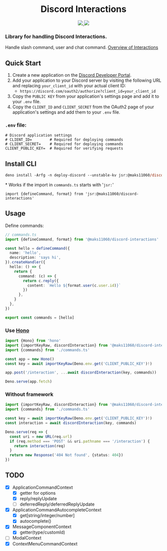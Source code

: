 <h1 align="center">Discord Interactions</h1>
<div align="center">
  <a href="https://jsr.io/@maks11060/discord-interactions">
    <img src="https://jsr.io/badges/@maks11060/discord-interactions">
  </a>
  <a href="https://github.com/MAKS11060/discord-interactions/actions/workflows/ci.yml">
    <img src="https://github.com/MAKS11060/discord-interactions/actions/workflows/ci.yml/badge.svg">
  </a>
</div>


### Library for handling **Discord Interactions**.
Handle slash command, user and chat command. [Overview of Interactions](https://discord.com/developers/docs/interactions/overview)

## Quick Start

1. Create a new application on the [Discord Developer Portal](https://discord.com/developers/applications).
2. Add your application to your Discord server by visiting the following URL and replacing `your_client_id` with your actual client ID:
   - `https://discord.com/oauth2/authorize?client_id=your_client_id`
3. Copy the `PUBLIC KEY` from your application's settings page and add it to your `.env` file.
4. Copy the `CLIENT_ID` and `CLIENT_SECRET` from the OAuth2 page of your application's settings and add them to your `.env` file.

### `.env` file:
```
# Discord application settings
# CLIENT_ID=        # Required for deploying commands
# CLIENT_SECRET=    # Required for deploying commands
CLIENT_PUBLIC_KEY=  # Required for verifying requests
```

## Install CLI
```ps
deno install -Arfg -n deploy-discord --unstable-kv jsr:@maks11060/discord-interactions/cli
```
\* Works if the import in `commands.ts` starts with '`jsr:`'

`import {defineCommand, format} from 'jsr:@maks11060/discord-interactions'`

## Usage

Define commands:
```ts
// commands.ts
import {defineCommand, format} from '@maks11060/discord-interactions'

const hello = defineCommand({
  name: 'hello',
  description: 'says hi',
}).createHandler({
  hello: () => {
    return {
      command: (c) => {
        return c.reply({
          content: `Hello ${format.user(c.user.id)}`
        })
      },
    }
  },
})

export const commands = [hello]
```

### Use [Hono](https://hono.dev)

```ts
import {Hono} from 'hono'
import {importKeyRaw, discordInteraction} from '@maks11060/discord-interactions/hono'
import {commands} from './commands.ts'

const app = new Hono()
const key = await importKeyRaw(Deno.env.get('CLIENT_PUBLIC_KEY')!)

app.post('/interaction', ...await discordInteraction(key, commands))

Deno.serve(app.fetch)
```

### Without framework
```ts
import {importKeyRaw, discordInteraction} from '@maks11060/discord-interactions'
import {commands} from './commands.ts'

const key = await importKeyRaw(Deno.env.get('CLIENT_PUBLIC_KEY')!)
const interaction = await discordInteraction(key, commands)

Deno.serve(req => {
  const uri = new URL(req.url)
  if (req.method === 'POST' && uri.pathname === '/interaction') {
    return interaction(req)
  }
  return new Response('404 Not found', {status: 404})
})
```

## TODO
  - [x] ApplicationCommandContext
    - [x] getter for options
    - [x] reply/replyUpdate
    - [ ] deferredReply/deferredReplyUpdate
  - [x] ApplicationCommandAutocompleteContext
    - [x] get[string/integer/number]
    - [x] autocomplete()
  - [x] MessageComponentContext
    - [x] getter(type/customId)
  - [ ] ModalContext
  - [x] ContextMenuCommandContext
